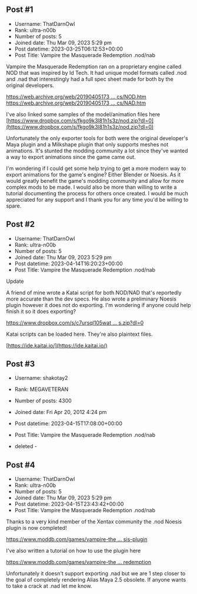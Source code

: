 ## Post #1
- Username: ThatDarnOwl
- Rank: ultra-n00b
- Number of posts: 5
- Joined date: Thu Mar 09, 2023 5:29 pm
- Post datetime: 2023-03-25T06:12:53+00:00
- Post Title: Vampire the Masquerade Redemption .nod/nab

Vampire the Masquerade Redemption ran on a proprietary engine called NOD that was inspired by Id Tech. It had unique model formats called .nod and .nad that interestingly had a full spec sheet made for both by the original developers.

[https://web.archive.org/web/20190405173 ... cs/NOD.htm](https://web.archive.org/web/20190405173753fw_/https://e-mods.net/nodsdk/Docs/NOD.htm)
[https://web.archive.org/web/20190405173 ... cs/NAD.htm](https://web.archive.org/web/20190405173753fw_/https://e-mods.net/nodsdk/Docs/NAD.htm)

I've also linked some samples of the model/animation files here [https://www.dropbox.com/s/fkgo9k3l81h1s3z/nod.zip?dl=0](https://www.dropbox.com/s/fkgo9k3l81h1s3z/nod.zip?dl=0)

Unfortunately the only exporter tools for both were the original developer's Maya plugin and a Milkshape plugin that only supports meshes not animations. It's stunted the modding community a lot since they've wanted a way to export animations since the game came out. 

I'm wondering if I could get some help trying to get a more modern way to export animations for the game's engine? Either Blender or Noesis. As it would greatly benefit the game's modding community and allow for more complex mods to be made. I would also be more than willing to write a tutorial documenting the process for others once created. I would be much appreciated for any support and I thank you for any time you'd be willing to spare.
## Post #2
- Username: ThatDarnOwl
- Rank: ultra-n00b
- Number of posts: 5
- Joined date: Thu Mar 09, 2023 5:29 pm
- Post datetime: 2023-04-14T16:20:23+00:00
- Post Title: Vampire the Masquerade Redemption .nod/nab

Update

A friend of mine wrote a Katai script for both NOD/NAD that's reportedly more accurate than the dev specs. He also wrote a preliminary Noesis plugin however it does not do exporting. I'm wondering if anyone could help finish it so it does exporting?

[https://www.dropbox.com/s/c7ursql105wat ... s.zip?dl=0](https://www.dropbox.com/s/c7ursql105watpg/Katai-Noesis.zip?dl=0)

Katai scripts can be loaded here. They're also plaintext files.

[https://ide.kaitai.io/](https://ide.kaitai.io/)
## Post #3
- Username: shakotay2
- Rank: MEGAVETERAN
- Number of posts: 4300
- Joined date: Fri Apr 20, 2012 4:24 pm
- Post datetime: 2023-04-15T17:08:00+00:00
- Post Title: Vampire the Masquerade Redemption .nod/nab

- deleted -
## Post #4
- Username: ThatDarnOwl
- Rank: ultra-n00b
- Number of posts: 5
- Joined date: Thu Mar 09, 2023 5:29 pm
- Post datetime: 2023-04-15T23:43:42+00:00
- Post Title: Vampire the Masquerade Redemption .nod/nab

Thanks to a very kind member of the Xentax community the .nod Noesis plugin is now completed!

[https://www.moddb.com/games/vampire-the ... sis-plugin](https://www.moddb.com/games/vampire-the-masquerade-redemption/downloads/nod-noesis-plugin)

I've also written a tutorial on how to use the plugin here

[https://www.moddb.com/games/vampire-the ... redemption](https://www.moddb.com/games/vampire-the-masquerade-redemption/tutorials/how-to-import-models-from-blender-into-vampire-the-masquerade-redemption)

Unfortunately it doesn't support exporting .nad but we are 1 step closer to the goal of completely rendering Alias Maya 2.5 obsolete. If anyone wants to take a crack at .nad let me know.
